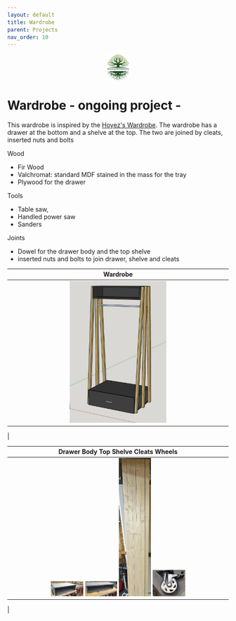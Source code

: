 ```yaml
---
layout: default
title: Wardrobe
parent: Projects
nav_order: 10
---
```

<center>
<img src="../media/Lignarius.png" width="10%" height="10%" align="middle"/>
</center>

# Wardrobe - ongoing project -

This wardrobe is inspired by the [Hoyez's Wardrobe](https://www.lairdubois.fr/creations/16546-meuble-penderie.html). The wardrobe has a drawer at the bottom and a shelve at the top. The two are joined by cleats, inserted nuts and bolts

Wood
* Fir Wood
* Valchromat: standard MDF stained in the mass for the tray
* Plywood for the drawer


Tools
* Table saw,
* Handled power saw
* Sanders


Joints
* Dowel for the drawer body and the top shelve
* inserted nuts and bolts to join drawer, shelve and cleats


|                                                                 Wardrobe                                                                  |
|:-----------------------------------------------------------------------------------------------------------------------------------------:|
|          [<img alt="image" height="45%" src="/media/Wardrobe.jpg" width="45%"/>](https://garlatti.github.io/media/Wardrobe.jpg)           | 
|      



|                                                                                                                                                                                                                          Drawer Body                              Top Shelve                    Cleats                                    Wheels                                                                                                                                                                                                                           |
|:--------------------------------------------------------------------------------------------------------------------------------------------------------------------------------------------------------------------------------------------------------------------------------------------------------------------------------------------------------------------------------------------------------------------------------------------------------------------------------------------------------------------------------------------------------------------------:|
| [<img alt="image" height="15%" src="/media/Wardrobe_Drawer_Body.jpg" width="15%"/>](https://garlatti.github.io/media/Wardrobe_Drawer_Body.jpg)  [<img alt="image" height="15%" src="/media/Wardrobe_Top_Shelve.jpg" width="15%"/>](https://garlatti.github.io/media/Wardrobe_Top_Shelve.jpg)   [<img alt="image" height="15%" src="/media/Wardrobe_Cleats.jpg" width="15%"/>](https://garlatti.github.io/media/Wardrobe_Cleats.jpg)   [<img alt="image" height="15%" src="/media/Wardrobe_Wheels.jpg" width="15%"/>](https://garlatti.github.io/media/Wardrobe_Wheels.jpg) |  |
|    